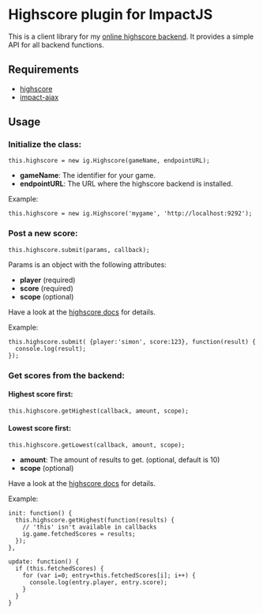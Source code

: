 # Highscore plugin for ImpactJS

This is a client library for my [online highscore backend](https://github.com/netmute/highscore). It provides a simple API for all backend functions.

## Requirements

* [highscore](https://github.com/netmute/highscore)
* [impact-ajax](https://github.com/netmute/impact-ajax)

## Usage

### Initialize the class:

    this.highscore = new ig.Highscore(gameName, endpointURL);

* **gameName**: The identifier for your game.
* **endpointURL**: The URL where the highscore backend is installed.

Example:

    this.highscore = new ig.Highscore('mygame', 'http://localhost:9292');

### Post a new score:

    this.highscore.submit(params, callback);

Params is an object with the following attributes:

* **player** (required)
* **score** (required)
* **scope** (optional)

Have a look at the [highscore docs](https://github.com/netmute/highscore#usage) for details.

Example:

    this.highscore.submit( {player:'simon', score:123}, function(result) {
      console.log(result);
    });


### Get scores from the backend:

#### Highest score first:

    this.highscore.getHighest(callback, amount, scope);

#### Lowest score first:

    this.highscore.getLowest(callback, amount, scope);

* **amount**: The amount of results to get. (optional, default is 10)
* **scope** (optional)

Have a look at the [highscore docs](https://github.com/netmute/highscore#usage) for details.

Example:

    init: function() {
      this.highscore.getHighest(function(results) {
        // 'this' isn't available in callbacks
        ig.game.fetchedScores = results;
      });
    },

    update: function() {
      if (this.fetchedScores) {
        for (var i=0; entry=this.fetchedScores[i]; i++) {
          console.log(entry.player, entry.score);
        }
      }
    }
